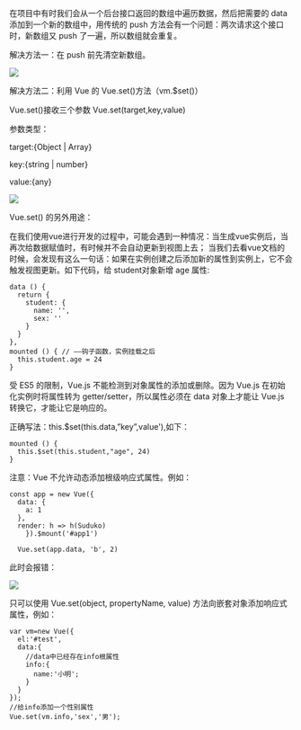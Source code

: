 在项目中有时我们会从一个后台接口返回的数组中遍历数据，然后把需要的 data 添加到一个新的数组中，用传统的 push 方法会有一个问题：两次请求这个接口时，新数组又 push 了一遍，所以数组就会重复。

解决方法一：在 push 前先清空新数组。

![](https://i.imgur.com/dxw7OMA.png)

解决方法二：利用 Vue 的 Vue.set()方法（vm.$set()）

Vue.set()接收三个参数 Vue.set(target,key,value)

参数类型：

target:{Object | Array}

key:{string | number}

value:{any}

![](https://i.imgur.com/Y1rRGp6.png)


Vue.set() 的另外用途：

在我们使用vue进行开发的过程中，可能会遇到一种情况：当生成vue实例后，当再次给数据赋值时，有时候并不会自动更新到视图上去； 当我们去看vue文档的时候，会发现有这么一句话：如果在实例创建之后添加新的属性到实例上，它不会触发视图更新。如下代码，给 student对象新增 age 属性:

    data () {
      return {
        student: {
          name: '',
          sex: ''
        }
      }
    },
    mounted () { // ——钩子函数，实例挂载之后
      this.student.age = 24
    }

受 ES5 的限制，Vue.js 不能检测到对象属性的添加或删除。因为 Vue.js 在初始化实例时将属性转为 getter/setter，所以属性必须在 data 对象上才能让 Vue.js 转换它，才能让它是响应的。

正确写法：this.$set(this.data,”key”,value'),如下：

    mounted () {
      this.$set(this.student,"age", 24)
    }

注意：Vue 不允许动态添加根级响应式属性。例如：

    const app = new Vue({
      data: {
        a: 1
      },
      render: h => h(Suduko)
        }).$mount('#app1')

      Vue.set(app.data, 'b', 2)

此时会报错：

![](https://i.imgur.com/bIzlUIy.png)

只可以使用 Vue.set(object, propertyName, value) 方法向嵌套对象添加响应式属性，例如：

    var vm=new Vue({
      el:'#test',
      data:{
        //data中已经存在info根属性
        info:{
          name:'小明';
        }
      }
    });
    //给info添加一个性别属性
    Vue.set(vm.info,'sex','男');


